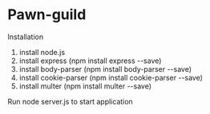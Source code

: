 # Pawn-guild
Installation
1. install node.js
2. install express (npm install express --save)
3. install body-parser (npm install body-parser --save)
4. install cookie-parser (npm install cookie-parser --save)
5. install multer (npm install multer --save)

Run node server.js to start application